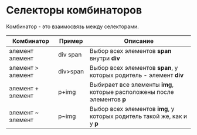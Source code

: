 # Селекторы комбинаторов

Комбинатор - это взаимосвязь между селекторами.


Комбинатор | Пример | Описание
--- | --- | ---
элемент элемент | div span | Выбор всех элементов **span** внутри **div**
элемент > элемент | div>span | Выбор всех элементов **span**, у которых родитель - элемент **div**
элемент + элемент | p+img | Выбирает все элементы **img**, которые расположены после элементов **p**
элемент ~ элемент | p~img | Выбор всех элементов **img**, у которых родитель такой же, как и у **p**
